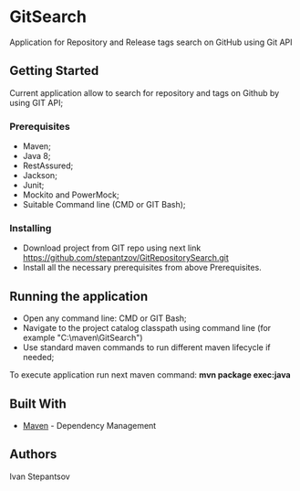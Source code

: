 # GitSearch
Application for Repository and Release tags search on GitHub using Git API 

## Getting Started
Current application allow to search for repository and tags on Github by using GIT API;

### Prerequisites
- Maven;
- Java 8; 
- RestAssured;
- Jackson;
- Junit;
- Mockito and PowerMock;
- Suitable Command line (CMD or GIT Bash);

### Installing
- Download project from GIT repo using next link https://github.com/stepantzov/GitRepositorySearch.git
- Install all the necessary prerequisites from above Prerequisites. 

## Running the application 
- Open any command line: CMD or GIT Bash;
- Navigate to the project catalog classpath using command line (for example "C:\maven\GitSearch")
- Use standard maven commands to run different maven lifecycle if needed;

To execute application run next maven command:
**mvn package exec:java**





## Built With
* [Maven](https://maven.apache.org/) - Dependency Management


## Authors
Ivan Stepantsov
